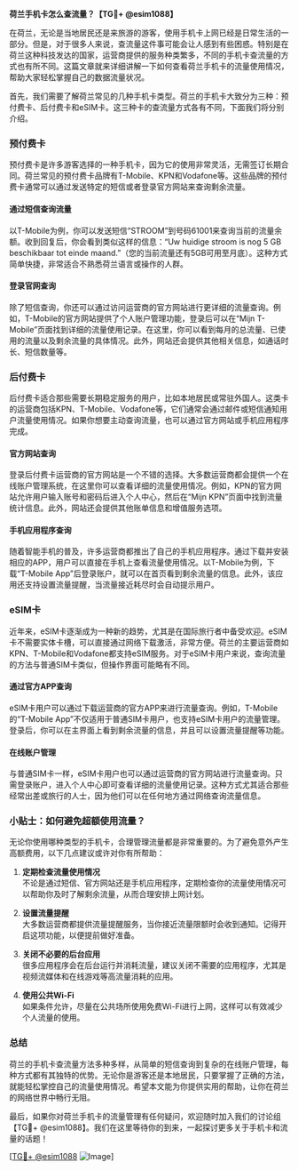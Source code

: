 **荷兰手机卡怎么查流量？【TG💪+ @esim1088】**

在荷兰，无论是当地居民还是来旅游的游客，使用手机卡上网已经是日常生活的一部分。但是，对于很多人来说，查流量这件事可能会让人感到有些困惑。特别是在荷兰这种科技发达的国家，运营商提供的服务种类繁多，不同的手机卡查流量的方式也有所不同。这篇文章就来详细讲解一下如何查看荷兰手机卡的流量使用情况，帮助大家轻松掌握自己的数据流量状况。

首先，我们需要了解荷兰常见的几种手机卡类型。荷兰的手机卡大致分为三种：预付费卡、后付费卡和eSIM卡。这三种卡的查流量方式各有不同，下面我们将分别介绍。

### 预付费卡

预付费卡是许多游客选择的一种手机卡，因为它的使用非常灵活，无需签订长期合同。荷兰常见的预付费卡品牌有T-Mobile、KPN和Vodafone等。这些品牌的预付费卡通常可以通过发送特定的短信或者登录官方网站来查询剩余流量。

#### 通过短信查询流量

以T-Mobile为例，你可以发送短信“STROOM”到号码61001来查询当前的流量余额。收到回复后，你会看到类似这样的信息：“Uw huidige stroom is nog 5 GB beschikbaar tot einde maand.”（您的当前流量还有5GB可用至月底）。这种方式简单快捷，非常适合不熟悉荷兰语言或操作的人群。

#### 登录官网查询

除了短信查询，你还可以通过访问运营商的官方网站进行更详细的流量查询。例如，T-Mobile的官方网站提供了个人账户管理功能，登录后可以在“Mijn T-Mobile”页面找到详细的流量使用记录。在这里，你可以看到每月的总流量、已使用的流量以及剩余流量的具体情况。此外，网站还会提供其他相关信息，如通话时长、短信数量等。

### 后付费卡

后付费卡适合那些需要长期稳定服务的用户，比如本地居民或常驻外国人。这类卡的运营商包括KPN、T-Mobile、Vodafone等，它们通常会通过邮件或短信通知用户流量使用情况。如果你想要主动查询流量，也可以通过官方网站或手机应用程序完成。

#### 官方网站查询

登录后付费卡运营商的官方网站是一个不错的选择。大多数运营商都会提供一个在线账户管理系统，在这里你可以查看详细的流量使用情况。例如，KPN的官方网站允许用户输入账号和密码后进入个人中心，然后在“Mijn KPN”页面中找到流量统计信息。此外，网站还会提供其他账单信息和增值服务选项。

#### 手机应用程序查询

随着智能手机的普及，许多运营商都推出了自己的手机应用程序。通过下载并安装相应的APP，用户可以直接在手机上查看流量使用情况。以T-Mobile为例，下载“T-Mobile App”后登录账户，就可以在首页看到剩余流量的信息。此外，该应用还支持设置流量提醒，当流量接近耗尽时会自动提示用户。

### eSIM卡

近年来，eSIM卡逐渐成为一种新的趋势，尤其是在国际旅行者中备受欢迎。eSIM卡不需要实体卡槽，可以直接通过网络下载激活，非常方便。荷兰的主要运营商如KPN、T-Mobile和Vodafone都支持eSIM服务。对于eSIM卡用户来说，查询流量的方法与普通SIM卡类似，但操作界面可能略有不同。

#### 通过官方APP查询

eSIM卡用户可以通过下载运营商的官方APP来进行流量查询。例如，T-Mobile的“T-Mobile App”不仅适用于普通SIM卡用户，也支持eSIM卡用户的流量管理。登录后，你可以在主界面上看到剩余流量的信息，并且可以设置流量提醒等功能。

#### 在线账户管理

与普通SIM卡一样，eSIM卡用户也可以通过运营商的官方网站进行流量查询。只需登录账户，进入个人中心即可查看详细的流量使用记录。这种方式尤其适合那些经常出差或旅行的人士，因为他们可以在任何地方通过网络查询流量信息。

### 小贴士：如何避免超额使用流量？

无论你使用哪种类型的手机卡，合理管理流量都是非常重要的。为了避免意外产生高额费用，以下几点建议或许对你有所帮助：

1. **定期检查流量使用情况**  
   不论是通过短信、官方网站还是手机应用程序，定期检查你的流量使用情况可以帮助你及时了解剩余流量，从而合理安排上网计划。

2. **设置流量提醒**  
   大多数运营商都提供流量提醒服务，当你接近流量限额时会收到通知。记得开启这项功能，以便提前做好准备。

3. **关闭不必要的后台应用**  
   很多应用程序会在后台运行并消耗流量，建议关闭不需要的应用程序，尤其是视频流媒体和在线游戏等高流量消耗的应用。

4. **使用公共Wi-Fi**  
   如果条件允许，尽量在公共场所使用免费Wi-Fi进行上网，这样可以有效减少个人流量的使用。

### 总结

荷兰的手机卡查流量方法多种多样，从简单的短信查询到复杂的在线账户管理，每种方式都有其独特的优势。无论你是游客还是本地居民，只要掌握了正确的方法，就能轻松掌控自己的流量使用情况。希望本文能为你提供实用的帮助，让你在荷兰的网络世界中畅行无阻。

最后，如果你对荷兰手机卡的流量管理有任何疑问，欢迎随时加入我们的讨论组【TG💪+ @esim1088】。我们在这里等待你的到来，一起探讨更多关于手机卡和流量的话题！

[[TG💪+ @esim1088](https://t.me/s/esim1088) ![Image](https://i.postimg.cc/4NQfJmqS/Snipaste-2025-05-13-00-14-12.png)]